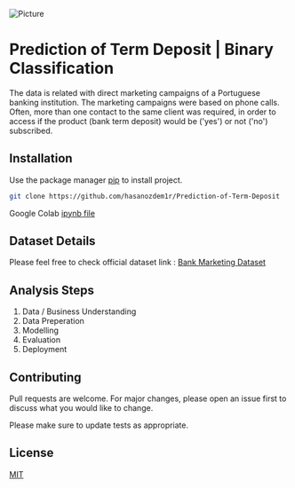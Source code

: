 
![Picture](https://blog.vimarketingandbranding.com/hs-fs/hubfs/iStock_000032568274Large-422859-edited.jpg?width=1000&name=iStock_000032568274Large-422859-edited.jpg)
# Prediction of Term Deposit | Binary Classification

The data is related with direct marketing campaigns of a Portuguese banking institution. The marketing campaigns were based on phone calls. Often, more than one contact to the same client was required, in order to access if the product (bank term deposit) would be ('yes') or not ('no') subscribed.


## Installation

Use the package manager [pip](https://pip.pypa.io/en/stable/) to install project.

```bash
git clone https://github.com/hasanozdem1r/Prediction-of-Term-Deposit
```
Google Colab [ipynb file](https://drive.google.com/file/d/1KHrzm_nkW6yuFwqF-xKzJ_-hufmIanjA/view?usp=sharing)
## Dataset Details

Please feel free to check official dataset link :  [Bank Marketing Dataset](https://www.kaggle.com/henriqueyamahata/bank-marketing)

## Analysis Steps
1. Data / Business Understanding
2. Data Preperation
3. Modelling
4. Evaluation
6. Deployment

## Contributing
Pull requests are welcome. For major changes, please open an issue first to discuss what you would like to change.

Please make sure to update tests as appropriate.

## License
[MIT](https://choosealicense.com/licenses/mit/)
